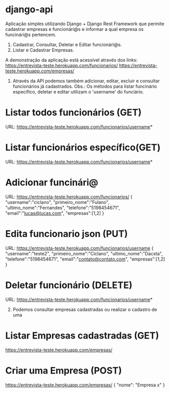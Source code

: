 # django-api
Aplicação simples utilizando Django + Django Rest Framework que permite cadastrar empresas e funcionári@s e informar a qual empresa os funcinári@s pertencem. 
1. Cadastrar, Consultar, Deletar e Editar funcionári@s.
2. Listar e Cadastrar Empresas.

A demonstração da aplicação está acessível através dos links: 
https://entrevista-teste.herokuapp.com/funcionarios/
https://entrevista-teste.herokuapp.com/empresas/

1. Através da API podemos também adicionar, editar, excluir e consultar funcionários já cadastrados.
Obs.: Os métodos para listar funcinário específico, deletar e editar utilizam o 'username' do funciário. 

# Listar todos funcionários (GET)
URL: https://entrevista-teste.herokuapp.com/funcionarios/username*

# Listar funcionários específico(GET)
URL: https://entrevista-teste.herokuapp.com/funcionarios/username*

# Adicionar funcinári@
URL: https://entrevista-teste.herokuapp.com/funcionarios/
	{	
		"username":"ciclano",
		"primeiro_nome":"Fulano",
		"ultimo_nome":"Fernandes",
		"telefone":"5198454671",
		"email":"lucas@lucas.com",
		"empresas":[1,2]
	}

# Edita funcionario json (PUT)
URL: https://entrevista-teste.herokuapp.com/funcionarios/username
	{	
		"username":"teste2",
		"primeiro_nome":"Ciclano",
		"ultimo_nome":"Dacsta",
		"telefone":"5198454671",
		"email":"contato@contato.com",
		"empresas":[1,2]
	}

# Deletar funcionário (DELETE)
URL: https://entrevista-teste.herokuapp.com/funcionarios/username*

2. Podemos consultar empresas cadastradas ou realizar o cadastro de uma
# Listar Empresas cadastradas (GET)
https://entrevista-teste.herokuapp.com/empresas/

# Criar uma Empresa (POST)
https://entrevista-teste.herokuapp.com/empresas/
    {
        "nome": "Empresa x"
    }





